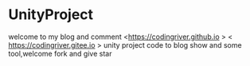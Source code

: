 # UnityProject
welcome to my blog and comment
<https://codingriver.github.io >
< https://codingriver.gitee.io >
unity project code to blog show and some tool,welcome fork and give star
